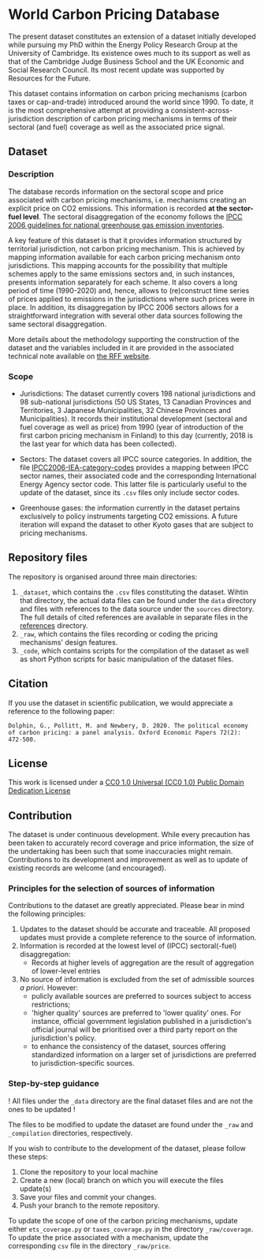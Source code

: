 # World Carbon Pricing Database

The present dataset constitutes an extension of a dataset initially developed while pursuing my PhD within the Energy Policy Research Group at the University of Cambridge. Its existence owes much to its support as well as that of the Cambridge Judge Business School and the UK Economic and Social Research Council. Its most recent update was supported by Resources for the Future.

This dataset contains information on carbon pricing mechanisms (carbon taxes or cap-and-trade) introduced around the world since 1990. To date, it is the most comprehensive attempt at providing a consistent-across-jurisdiction description of carbon pricing mechanisms in terms of their sectoral (and fuel) coverage as well as the associated price signal.

## Dataset 
### Description

The database records information on the sectoral scope and price associated with carbon pricing mechanisms, i.e. mechanisms creating an explicit price on CO2 emissions. This information is recorded **at the sector-fuel level**. The sectoral disaggregation of the economy follows the [IPCC 2006 guidelines for national greenhouse gas emission inventories](https://www.ipcc-nggip.iges.or.jp/public/2006gl/). 

A key feature of this dataset is that it provides information structured by territorial jurisdiction, not carbon pricing mechanism. This is achieved by mapping information available for each carbon pricing mechanism onto jurisdictions. This mapping accounts for the possibility that multiple schemes apply to the same emissions sectors and, in such instances, presents information separately for each scheme. It also covers a long period of time (1990-2020) and, hence, allows to (re)construct time series of prices applied to emissions in the jurisdictions where such prices were in place. In addition, its disaggregation by IPCC 2006 sectors  allows for a straightforward integration with several other data sources following the same sectoral disaggregation. 

More details about the methodology supporting the construction of the dataset and the variables included in it are provided in the associated technical note available on [the RFF website](https://www.rff.org/publications/working-papers/world-carbon-pricing-database-sources-and-methods/).

### Scope

- Jurisdictions: The dataset currently covers 198 national jurisdictions and 98 sub-national jurisdictions (50 US States, 13 Canadian Provinces and Territories, 3 Japanese Municipalities, 32 Chinese Provinces and Municipalities). It records their institutional development (sectoral and fuel coverage as well as price) from 1990 (year of introduction of the first carbon pricing mechanism in Finland) to this day (currently, 2018 is the last year for which data has been collected).

- Sectors: The dataset covers all IPCC source categories. In addition, the file [IPCC2006-IEA-category-codes](https://github.com/g-dolphin/WorldCarbonPricingDatabase/blob/master/_raw/_aux_files) provides a mapping between IPCC sector names, their associated code and the corresponding International Energy Agency sector code. This latter file is particularly useful to the update of the dataset, since its `.csv` files only include sector codes.

- Greenhouse gases: the information currently in the dataset pertains exclusively to policy instruments targeting CO2 emissions. A future iteration will expand the dataset to other Kyoto gases that are subject to pricing mechanisms.

## Repository files

The repository is organised around three main directories:
1. `_dataset`, which contains the `.csv` files constituting the dataset. Wihtin that directory, the actual data files can be found under the `data` directory and files with references to the data source under the `sources` directory. The full details of cited references are available in separate files in the [references](https://github.com/g-dolphin/WorldCarbonPricingDatabase/tree/master/_dataset/sources/references) directory.
2. `_raw`, which contains the files recording or coding the pricing mechanisms' design features.
3. `_code`, which contains scripts for the compilation of the dataset as well as short Python scripts for basic manipulation of the dataset files.

## Citation

If you use the dataset in scientific publication, we would appreciate a reference to the following paper:

``Dolphin, G., Pollitt, M. and Newbery, D. 2020. The political economy of carbon pricing: a panel analysis. Oxford Economic Papers 72(2): 472-500.``

## License

This work is licensed under a [CC0 1.0 Universal (CC0 1.0) Public Domain Dedication License](https://creativecommons.org/publicdomain/zero/1.0/) 

## Contribution

The dataset is under continuous development. While every precaution has been taken to accurately record coverage and price information, the size of the undertaking has been such that some inaccuracies might remain. Contributions to its development and improvement as well as to update of existing records are welcome (and encouraged).

### Principles for the selection of sources of information

Contributions to the dataset are greatly appreciated. Please bear in mind the following principles:
1. Updates to the dataset should be accurate and traceable. All proposed updates must provide a complete reference to the source of information.
2. Information is recorded at the lowest level of (IPCC) sectoral(-fuel) disaggregation:
    - Records at higher levels of aggregation are the result of aggregation of lower-level entries
3. No source of information is excluded from the set of admissible sources *a priori*. However:
    - pulicly available sources are preferred to sources subject to access restrictions;
    - 'higher quality' sources are preferred to 'lower quality' ones. For instance, official government legislation published in a jurisdiction's official journal will be prioritised over a third party report on the jurisdiction's policy.
    - to enhance the consistency of the dataset, sources offering standardized information on a larger set of jurisdictions are preferred to jurisdiction-specific sources.
    
### Step-by-step guidance   

! All files under the `_data` directory are the final dataset files and are not the ones to be updated !

The files to be modified to update the dataset are found under the `_raw` and `_compilation` directories, respectively.

If you wish to contribute to the development of the dataset, please follow these steps:
1. Clone the repository to your local machine
2. Create a new (local) branch on which you will execute the files update(s)
3. Save your files and commit your changes.
4. Push your branch to the remote repository.
  
To update the scope of one of the carbon pricing mechanisms, update either `ets_coverage.py` or `taxes_coverage.py` in the directory `_raw/coverage`. To update the price associated with a mechanism, update the corresponding `csv` file in the directory `_raw/price`.
